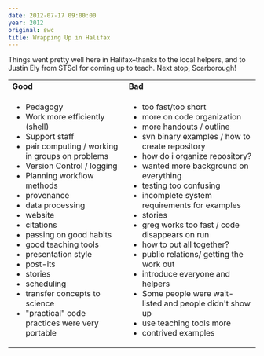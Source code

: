 ```yaml
---
date: 2012-07-17 09:00:00
year: 2012
original: swc
title: Wrapping Up in Halifax
---
```

<p>Things went pretty well here in Halifax–thanks to the local helpers, and to Justin Ely from STScI for coming up to teach. Next stop, Scarborough!</p>
<table class="centered">
<tbody>
<tr>
<td><strong>Good</strong></td>
<td><strong>Bad</strong></td>
</tr>
<tr>
<td valign="top">
<ul>
<li>Pedagogy</li>
<li>Work more efficiently (shell)</li>
<li>Support staff</li>
<li>pair computing / working in groups on problems</li>
<li>Version Control / logging</li>
<li>Planning workflow methods</li>
<li>provenance</li>
<li>data processing</li>
<li>website</li>
<li>citations</li>
<li>passing on good habits</li>
<li>good teaching tools</li>
<li>presentation style</li>
<li>post-its</li>
<li>stories</li>
<li>scheduling</li>
<li>transfer concepts to science</li>
<li>"practical" code practices were very portable</li>
</ul>
</td>
<td valign="top">
<ul>
<li>too fast/too short</li>
<li>more on code organization</li>
<li>more handouts / outline</li>
<li>svn binary examples / how to create repository</li>
<li>how do i organize repository?</li>
<li>wanted more background on everything</li>
<li>testing too confusing</li>
<li>incomplete system requirements for examples</li>
<li>stories</li>
<li>greg works too fast / code disappears on run</li>
<li>how to put all together?</li>
<li>public relations/ getting the work out</li>
<li>introduce everyone and helpers</li>
<li>Some people were wait-listed and people didn't show up</li>
<li>use teaching tools more</li>
<li>contrived examples</li>
</ul>
</td>
</tr>
</tbody>
</table>
